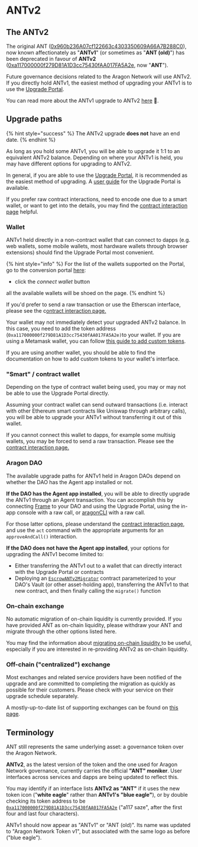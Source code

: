 # ANTv2

## The ANTv2

The original ANT ([0x960b236A07cf122663c4303350609A66A7B288C0](https://etherscan.io/address/0x960b236A07cf122663c4303350609A66A7B288C0)), now known affectionately as "**ANTv1**" (or sometimes as "**ANT (old)**") has been deprecated in favour of **ANTv2** ([0xa117000000f279D81A1D3cc75430fAA017FA5A2e](https://etherscan.io/address/0xa117000000f279d81a1d3cc75430faa017fa5a2e), now "**ANT**").&#x20;

Future governance decisions related to the Aragon Network will use ANTv2. If you directly hold ANTv1, the easiest method of upgrading your ANTv1 is to use the [Upgrade Portal](https://upgrade.aragon.org/).

You can read more about the ANTv1 upgrade to ANTv2 [here](https://blog.aragon.org/antv2/) **🦅**.

## Upgrade paths <a href="#upgrade-paths" id="upgrade-paths"></a>

{% hint style="success" %}
The ANTv2 upgrade **does not** have an end date.&#x20;
{% endhint %}

As long as you hold some ANTv1, you will be able to upgrade it 1:1 to an equivalent ANTv2 balance. Depending on where your ANTv1 is held, you may have different options for upgrading to ANTv2.&#x20;

In general, if you are able to use the [Upgrade Portal](https://upgrade.aragon.org/), it is recommended as the easiest method of upgrading. A [user guide](upgrade-portal/) for the Upgrade Portal is available.&#x20;

If you prefer raw contract interactions, need to encode one due to a smart wallet, or want to get into the details, you may find the [contract interaction page](contract-interaction.md) helpful.

### Wallet <a href="#wallet" id="wallet"></a>

ANTv1 held directly in a non-contract wallet that can connect to dapps (e.g. web wallets, some mobile wallets, most hardware wallets through browser extensions) should find the Upgrade Portal most convenient.&#x20;

{% hint style="info" %}
For the list of the wallets supported on the Portal, go to the conversion portal [here](https://upgrade.aragon.org/#/):

* click the _connect wallet_ button

all the available wallets will be shoed on the page.
{% endhint %}

If you'd prefer to send a raw transaction or use the Etherscan interface, please see the c[ontract interaction page.](contract-interaction.md)&#x20;

Your wallet may not immediately detect your upgraded ANTv2 balance. In this case, you need to add the token address (`0xa117000000f279D81A1D3cc75430fAA017FA5A2e)`to your wallet. If you are using a Metamask wallet, you can follow [this guide to add custom tokens](https://metamask.zendesk.com/hc/en-us/articles/360015489031-How-to-View-See-Your-Tokens-in-Metamask).

If you are using another wallet, you should be able to find the documentation on how to add custom tokens to your wallet's interface.

### "Smart" / contract wallet <a href="#smart-contract-wallet" id="smart-contract-wallet"></a>

Depending on the type of contract wallet being used, you may or may not be able to use the Upgrade Portal directly.&#x20;

Assuming your contract wallet can send outward transactions (i.e. interact with other Ethereum smart contracts like Uniswap through arbitrary calls), you will be able to upgrade your ANTv1 without transferring it out of this wallet.&#x20;

If you cannot connect this wallet to dapps, for example some multisig wallets, you may be forced to send a raw transaction. Please see the [contract interaction page.](contract-interaction.md)

### Aragon DAO <a href="#aragon-dao" id="aragon-dao"></a>

The available upgrade paths for ANTv1 held in Aragon DAOs depend on whether the DAO has the Agent app installed or not.

**If the DAO has the Agent app installed**, you will be able to directly upgrade the ANTv1 through an Agent transaction. You can accomplish this by connecting [Frame](../../products/setting-up-a-frame-wallet.md) to your DAO and using the Upgrade Portal, using the in-app console with a raw call, or [aragonCLI](https://app.gitbook.com/s/FkR0bXvUPu9r5wpMspNv/developers/tools/aragoncli) with a raw call.

For those latter options, please understand the [contract interaction page](contract-interaction.md), and use the `act` command with the appropriate arguments for an `approveAndCall()` interaction.

**If the DAO does not have the Agent app installed**, your options for upgrading the ANTv1 become limited to:

* Either transferring the ANTv1 out to a wallet that can directly interact with the Upgrade Portal or contracts
* Deploying an [`EscrowANTv2Migrator`](https://github.com/aragon/aragon-network-token/blob/master/packages/v2/contracts/EscrowANTv2Migrator.sol) contract parameterized to your DAO's Vault (or other asset-holding app), transferring the ANTv1 to that new contract, and then finally calling the `migrate()` function

### On-chain exchange

No automatic migration of on-chain liquidity is currently provided. If you have provided ANT as on-chain liquidity, please withdraw your ANT and migrate through the other options listed here.

You may find the information about [migrating on-chain liquidity ](migrating-on-chain-liquidity.md)to be useful, especially if you are interested in re-providing ANTv2 as on-chain liquidity.

### Off-chain ("centralized") exchange

Most exchanges and related service providers have been notified of the upgrade and are committed to completing the migration as quickly as possible for their customers. Please check with your service on their upgrade schedule separately.

A mostly-up-to-date list of supporting exchanges can be found on [this page](https://aragon.org/token/exchanges).

## Terminology

ANT still represents the same underlying asset: a governance token over the Aragon Network.

**ANTv2**, as the latest version of the token and the one used for Aragon Network governance, currently carries the official **"ANT" moniker**. User interfaces across services and dapps are being updated to reflect this.

You may identify if an interface lists **ANTv2 as "ANT"** if it uses the new token icon ("**white eagle**" rather than **ANTv1's "blue eagle"**), or by double checking its token address to be [`0xa117000000f279D81A1D3cc75430fAA017FA5A2e`](https://etherscan.io/address/0xa117000000f279d81a1d3cc75430faa017fa5a2e) ("a117 saze", after the first four and last four characters).

ANTv1 should now appear as "ANTv1" or "ANT (old)". Its name was updated to "Aragon Network Token v1", but associated with the same logo as before ("blue eagle").
